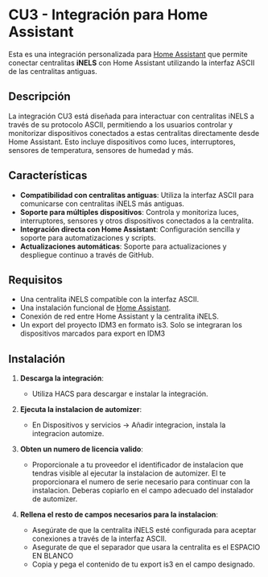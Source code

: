 # CU3 - Integración para Home Assistant

Esta es una integración personalizada para [Home Assistant](https://www.home-assistant.io/) que permite conectar centralitas **iNELS** con Home Assistant utilizando la interfaz ASCII de las centralitas antiguas.

## Descripción

La integración CU3 está diseñada para interactuar con centralitas iNELS a través de su protocolo ASCII, permitiendo a los usuarios controlar y monitorizar dispositivos conectados a estas centralitas directamente desde Home Assistant. Esto incluye dispositivos como luces, interruptores, sensores de temperatura, sensores de humedad y más.

## Características

- **Compatibilidad con centralitas antiguas**: Utiliza la interfaz ASCII para comunicarse con centralitas iNELS más antiguas.
- **Soporte para múltiples dispositivos**: Controla y monitoriza luces, interruptores, sensores y otros dispositivos conectados a la centralita.
- **Integración directa con Home Assistant**: Configuración sencilla y soporte para automatizaciones y scripts.
- **Actualizaciones automáticas**: Soporte para actualizaciones y despliegue continuo a través de GitHub.

## Requisitos

- Una centralita iNELS compatible con la interfaz ASCII.
- Una instalación funcional de [Home Assistant](https://www.home-assistant.io/).
- Conexión de red entre Home Assistant y la centralita iNELS.
- Un export del proyecto IDM3 en formato is3. Solo se integraran los dispositivos marcados para export en IDM3

## Instalación

1. **Descarga la integración**:
   - Utiliza HACS para descargar e instalar la integración.

2. **Ejecuta la instalacion de automizer**:
   - En Dispositivos y servicios -> Añadir integracion, instala la integracion automize.

3. **Obten un numero de licencia valido**:
   - Proporcionale a tu proveedor el identificador de instalacion que tendras visible al ejecutar la instalacion de automizer. El te proporcionara el numero de serie necesario para continuar con la instalacion. Deberas copiarlo en el campo adecuado del instalador de automizer.

4. **Rellena el resto de campos necesarios para la instalacion**:
   - Asegúrate de que la centralita iNELS esté configurada para aceptar conexiones a través de la interfaz ASCII.
   - Asegurate de que el separador que usara la centralita es el ESPACIO EN BLANCO
   - Copia y pega el contenido de tu export is3 en el campo designado.

